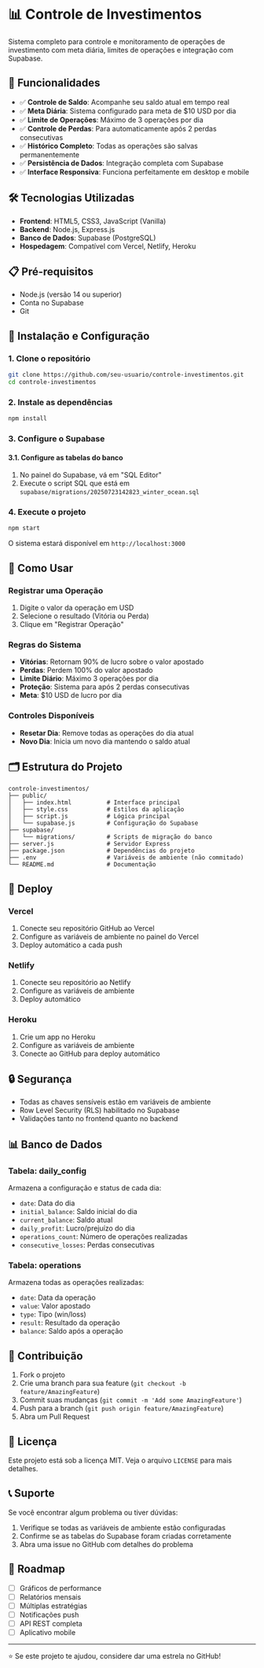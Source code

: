# 📊 Controle de Investimentos

Sistema completo para controle e monitoramento de operações de investimento com meta diária, limites de operações e integração com Supabase.

## 🚀 Funcionalidades

- ✅ **Controle de Saldo**: Acompanhe seu saldo atual em tempo real
- ✅ **Meta Diária**: Sistema configurado para meta de $10 USD por dia
- ✅ **Limite de Operações**: Máximo de 3 operações por dia
- ✅ **Controle de Perdas**: Para automaticamente após 2 perdas consecutivas
- ✅ **Histórico Completo**: Todas as operações são salvas permanentemente
- ✅ **Persistência de Dados**: Integração completa com Supabase
- ✅ **Interface Responsiva**: Funciona perfeitamente em desktop e mobile

## 🛠️ Tecnologias Utilizadas

- **Frontend**: HTML5, CSS3, JavaScript (Vanilla)
- **Backend**: Node.js, Express.js
- **Banco de Dados**: Supabase (PostgreSQL)
- **Hospedagem**: Compatível com Vercel, Netlify, Heroku

## 📋 Pré-requisitos

- Node.js (versão 14 ou superior)
- Conta no Supabase
- Git

## 🔧 Instalação e Configuração

### 1. Clone o repositório
```bash
git clone https://github.com/seu-usuario/controle-investimentos.git
cd controle-investimentos
```

### 2. Instale as dependências
```bash
npm install
```

### 3. Configure o Supabase

#### 3.1. Configure as tabelas do banco
1. No painel do Supabase, vá em "SQL Editor"
2. Execute o script SQL que está em `supabase/migrations/20250723142823_winter_ocean.sql`


### 4. Execute o projeto
```bash
npm start
```

O sistema estará disponível em `http://localhost:3000`

## 📱 Como Usar

### Registrar uma Operação
1. Digite o valor da operação em USD
2. Selecione o resultado (Vitória ou Perda)
3. Clique em "Registrar Operação"

### Regras do Sistema
- **Vitórias**: Retornam 90% de lucro sobre o valor apostado
- **Perdas**: Perdem 100% do valor apostado
- **Limite Diário**: Máximo 3 operações por dia
- **Proteção**: Sistema para após 2 perdas consecutivas
- **Meta**: $10 USD de lucro por dia

### Controles Disponíveis
- **Resetar Dia**: Remove todas as operações do dia atual
- **Novo Dia**: Inicia um novo dia mantendo o saldo atual

## 🗂️ Estrutura do Projeto

```
controle-investimentos/
├── public/
│   ├── index.html          # Interface principal
│   ├── style.css           # Estilos da aplicação
│   ├── script.js           # Lógica principal
│   └── supabase.js         # Configuração do Supabase
├── supabase/
│   └── migrations/         # Scripts de migração do banco
├── server.js               # Servidor Express
├── package.json            # Dependências do projeto
├── .env                    # Variáveis de ambiente (não commitado)
└── README.md               # Documentação
```

## 🚀 Deploy

### Vercel
1. Conecte seu repositório GitHub ao Vercel
2. Configure as variáveis de ambiente no painel do Vercel
3. Deploy automático a cada push

### Netlify
1. Conecte seu repositório ao Netlify
2. Configure as variáveis de ambiente
3. Deploy automático

### Heroku
1. Crie um app no Heroku
2. Configure as variáveis de ambiente
3. Conecte ao GitHub para deploy automático

## 🔒 Segurança

- Todas as chaves sensíveis estão em variáveis de ambiente
- Row Level Security (RLS) habilitado no Supabase
- Validações tanto no frontend quanto no backend

## 📊 Banco de Dados

### Tabela: daily_config
Armazena a configuração e status de cada dia:
- `date`: Data do dia
- `initial_balance`: Saldo inicial do dia
- `current_balance`: Saldo atual
- `daily_profit`: Lucro/prejuízo do dia
- `operations_count`: Número de operações realizadas
- `consecutive_losses`: Perdas consecutivas

### Tabela: operations
Armazena todas as operações realizadas:
- `date`: Data da operação
- `value`: Valor apostado
- `type`: Tipo (win/loss)
- `result`: Resultado da operação
- `balance`: Saldo após a operação

## 🤝 Contribuição

1. Fork o projeto
2. Crie uma branch para sua feature (`git checkout -b feature/AmazingFeature`)
3. Commit suas mudanças (`git commit -m 'Add some AmazingFeature'`)
4. Push para a branch (`git push origin feature/AmazingFeature`)
5. Abra um Pull Request

## 📝 Licença

Este projeto está sob a licença MIT. Veja o arquivo `LICENSE` para mais detalhes.

## 📞 Suporte

Se você encontrar algum problema ou tiver dúvidas:

1. Verifique se todas as variáveis de ambiente estão configuradas
2. Confirme se as tabelas do Supabase foram criadas corretamente
3. Abra uma issue no GitHub com detalhes do problema

## 🎯 Roadmap

- [ ] Gráficos de performance
- [ ] Relatórios mensais
- [ ] Múltiplas estratégias
- [ ] Notificações push
- [ ] API REST completa
- [ ] Aplicativo mobile

---

⭐ Se este projeto te ajudou, considere dar uma estrela no GitHub!